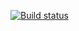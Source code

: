 [![Build status](https://ci.appveyor.com/api/projects/status/uj4orhpujcllaaco/branch/main?svg=true)](https://ci.appveyor.com/project/Dmitry-1994/web-bdd-1/branch/main)
